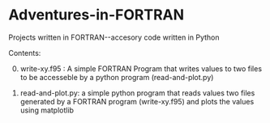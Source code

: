 # Adventures-in-FORTRAN
Projects written in FORTRAN--accesory code written in Python

Contents:

0. write-xy.f95 : A simple FORTRAN Program that writes values to two files to be accesseble by a python program (read-and-plot.py)

1. read-and-plot.py: a simple python program that reads values two files generated by a FORTRAN program (write-xy.f95) and plots the values using matplotlib
